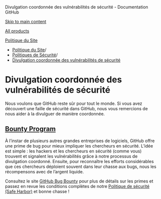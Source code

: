 Divulgation coordonnée des vulnérabilités de sécurité - Documentation GitHub

[Skip to main content](#main-content)

[All products](/fr)

[Politique du Site](/fr/site-policy)

* [Politique du Site](/fr/site-policy)/
* [Politiques de Sécurité](/fr/site-policy/security-policies)/
* [Divulgation coordonnée des vulnérabilités de sécurité](/fr/site-policy/security-policies/coordinated-disclosure-of-security-vulnerabilities)

Divulgation coordonnée des vulnérabilités de sécurité
==========

Nous voulons que GitHub reste sûr pour tout le monde. Si vous avez découvert une faille de sécurité dans GitHub, nous vous remercions de nous aider à la divulguer de manière coordonnée.

[Bounty Program](#bounty-program)
----------

À l’instar de plusieurs autres grandes entreprises de logiciels, GitHub offre une prime de bug pour mieux impliquer les chercheurs en sécurité. L’idée est simple : les hackers et les chercheurs en sécurité (comme vous) trouvent et signalent les vulnérabilités grâce à notre processus de divulgation coordonné. Ensuite, pour reconnaître les efforts considérables que ces chercheurs déploient souvent dans leur chasse aux bugs, nous les récompensons avec de l’argent liquide.

Consultez le site [GitHub Bug Bounty](https://bounty.github.com) pour plus de détails sur les primes et passez en revue les conditions complètes de notre [Politique de sécurité (Safe Harbor)](/fr/site-policy/security-policies/github-bug-bounty-program-legal-safe-harbor) et bonne chasse !
